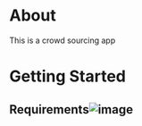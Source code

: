 
# About
This is a crowd sourcing app
# Getting Started
## Requirements![image](https://github.com/Nihavent/FoundryCourseFundMe/assets/23513531/4e149330-b36d-4d9f-8d7e-d4d745d0d7fa)

